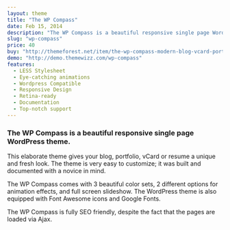 ```yaml
---
layout: theme
title: "The WP Compass"
date: Feb 15, 2014
description: "The WP Compass is a beautiful responsive single page Wordpress theme. This elaborate theme gives your blog, portfolio, vCard or resume a unique and fresh look."
slug: "wp-compass"
price: 40
buy: "http://themeforest.net/item/the-wp-compass-modern-blog-vcard-portfolio/6790904"
demo: "http://demo.themewizz.com/wp-compass"
features:
  - LESS Stylesheet
  - Eye-catching animations
  - Wordpress Compatible
  - Responsive Design
  - Retina-ready
  - Documentation
  - Top-notch support
---
```


<h3 class="lead">The WP Compass is a beautiful responsive single page WordPress theme.</h3>

This elaborate theme gives your blog, portfolio, vCard or resume a unique and fresh look. The theme is very easy to customize; it was built and documented with a novice in mind.

The WP Compass comes with 3 beautiful color sets, 2 different options for animation effects, and full screen slideshow. The WordPress theme is also equipped with Font Awesome icons and Google Fonts.

The WP Compass is fully SEO friendly, despite the fact that the pages are loaded via Ajax.
